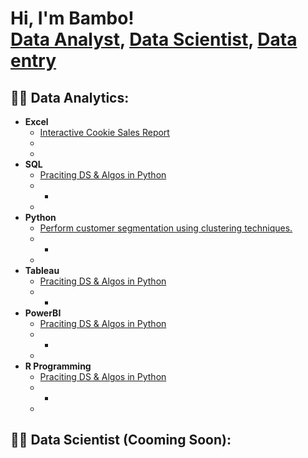 <h1>Hi, I'm Bambo! <br/><a href="https://github.com/packagedata">Data Analyst</a>, <a href="https://www.linkedin.com/in/olabambooladipo/">Data Scientist</a>, <a href="https://www.youtube.com/c/joshmadakor">Data entry</a></h1>

<h2>👨‍💻 Data Analytics:</h2>

- <b>Excel</b>
  - [Interactive Cookie Sales Report](https://github.com/packagedata/Excel-Projects/blob/main/Excel%20Interactive%20Dashboard%20for%20porfolio.xlsx)
  -
  - 
- <b>SQL</b>
  - [Praciting DS & Algos in Python](https://github.com/joshmadakor1/Algorithms-Practice)
  - -
  - 
- <b>Python</b>
  - [Perform customer segmentation using clustering techniques.](https://github.com/packagedata/Customer-Segmentation-using-K-Means-Clustering.git)
  - -
  - 
- <b>Tableau</b>
  - [Praciting DS & Algos in Python](https://github.com/joshmadakor1/Algorithms-Practice)
  - -
- <b>PowerBI</b>
  - [Praciting DS & Algos in Python](https://github.com/joshmadakor1/Algorithms-Practice)
  - -
  - 
- <b>R Programming</b>
  - [Praciting DS & Algos in Python](https://github.com/joshmadakor1/Algorithms-Practice)
  - -
  - 
 
<h2>👨‍💻 Data Scientist (Cooming Soon):</h2>
 


